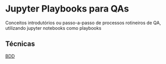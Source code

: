 # Jupyter Playbooks para QAs

Conceitos introdutórios ou passo-a-passo de processos rotineiros de QA, utilizando jupyter notebooks como playbooks

## Técnicas

[BDD](/BDD/README.md)